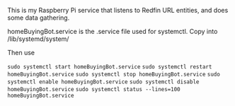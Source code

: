 This is my Raspberry Pi service that listens to Redfin URL entities, and does some data gathering.

homeBuyingBot.service is the .service file used for systemctl. Copy into /lib/systemd/system/

Then use

`sudo systemctl start homeBuyingBot.service`
`sudo systemctl restart homeBuyingBot.service`
`sudo systemctl stop homeBuyingBot.service`
`sudo systemctl enable homeBuyingBot.service`
`sudo systemctl disable homeBuyingBot.service`
`sudo systemctl status --lines=100 homeBuyingBot.service`
